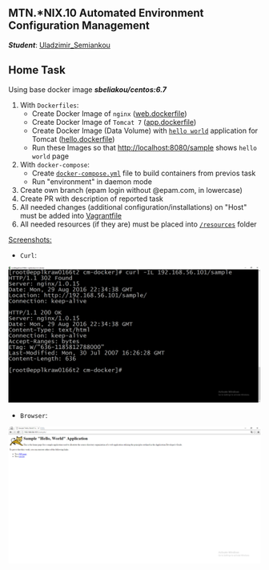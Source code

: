 MTN.*NIX.10 Automated Environment Configuration Management
---

***Student***: [Uladzimir_Semiankou](https://upsa.epam.com/workload/employeeView.do?employeeId=4060741400038669535#emplTab=general)

Home Task
---

Using base docker image ***sbeliakou/centos:6.7***

1. With ```Dockerfiles```:
    - Create Docker Image of ```nginx``` ([web.dockerfile](/web.dockerfile))
    - Create Docker Image of ```Tomcat 7``` ([app.dockerfile](/app.dockerfile))
    - Create Docker Image (Data Volume) with [```hello world```](/resources) application for Tomcat ([hello.dockerfile](/hello.dockerfile))
    - Run these Images so that [http://localhost:8080/sample](#screens) shows ```hello world``` page
2. With ```docker-compose```:
    - Create [```docker-compose.yml```](/docker-compose.yml) file to build containers from previos task
    - Run "environment" in daemon mode
3. Create own branch (epam login without @epam.com, in lowercase)
4. Create PR with description of reported task
5. All needed changes (additional configuration/installations) on "Host" must be added into [Vagrantfile](/Vagrantfile)
6. All needed resources (if they are) must be placed into [```/resources```](/resources) folder

<a id="screens"></a>
[Screenshots:](#screens)
- ```Curl```:

![Alt text](resources/curl.png "scr1")

- ```Browser```:

![Alt text](resources/browser.png "scr2")
